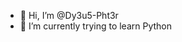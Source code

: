 - 👋 Hi, I’m @Dy3u5-Pht3r
- 🌱 I’m currently trying to learn Python

<!---
Dy3u5-Pht3r/Dy3u5-Pht3r is a ✨ special ✨ repository because its `README.md` (this file) appears on your GitHub profile.
You can click the Preview link to take a look at your changes.
--->
